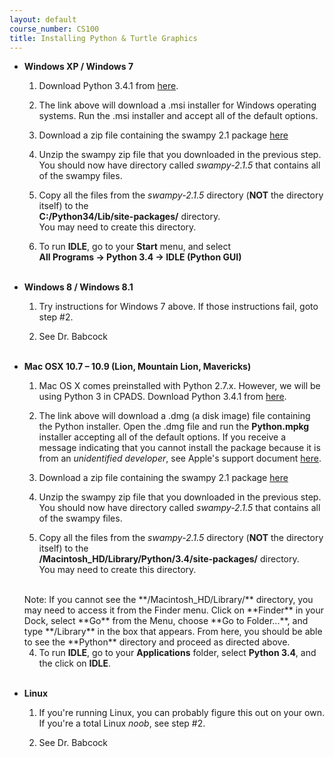 ```yaml
---
layout: default
course_number: CS100
title: Installing Python & Turtle Graphics
---
```


- **Windows XP / Windows 7**
  1. Download Python 3.4.1 from [here](https://www.python.org/ftp/python/3.4.1/python-3.4.1.msi).

  2. The link above will download a .msi installer for Windows operating systems.  Run the .msi installer and accept all of the default options.
  
  3. Download a zip file containing the swampy 2.1 package [here](http://www.greenteapress.com/thinkpython/swampy/swampy-2.1.5.python3.zip)
  
  4. Unzip the swampy zip file that you downloaded in the previous step.  You should now have directory called _swampy-2.1.5_ that contains all of the swampy files.

  5. Copy all the files from the _swampy-2.1.5_ directory (**NOT** the directory itself) to the <br>
  **C:/Python34/Lib/site-packages/** directory.<br>
  You may need to create this directory.<br>
  
  6. To run **IDLE**, go to your **Start** menu, and select <br>
  **All Programs &rarr; Python 3.4 &rarr; IDLE (Python GUI)**<br><br>


- **Windows 8 / Windows 8.1**
  1. Try instructions for Windows 7 above.  If those instructions fail, goto step #2.
  
  2. See Dr. Babcock <br><br>

- **Mac OSX 10.7 – 10.9 (Lion, Mountain Lion, Mavericks)**
  1. Mac OS X comes preinstalled with Python 2.7.x.  However, we will be using Python 3 in CPADS.  Download Python 3.4.1 from [here](https://www.python.org/ftp/python/3.4.1/python-3.4.1-macosx10.6.dmg).

  2. The link above will download a .dmg (a disk image) file containing the Python installer.  Open the .dmg file and run the **Python.mpkg** installer accepting all of the default options.  If you receive a message indicating that you cannot install the package because it is from an _unidentified developer_, see Apple's support document [here](http://support.apple.com/kb/HT5290?viewlocale=en_US&locale=en_US).
  
  3. Download a zip file containing the swampy 2.1 package [here](http://www.greenteapress.com/thinkpython/swampy/swampy-2.1.5.python3.zip)

  4. Unzip the swampy zip file that you downloaded in the previous step.  You should now have directory called _swampy-2.1.5_ that contains all of the swampy files.

  5. Copy all the files from the _swampy-2.1.5_ directory (**NOT** the directory itself) to the <br>
  **/Macintosh_HD/Library/Python/3.4/site-packages/** directory.<br>
  You may need to create this directory.<br>
  <br>
  Note: If you cannot see the **/Macintosh_HD/Library/** directory, you may need to access it from the Finder menu.  Click on **Finder** in your Dock, select **Go** from the Menu, choose **Go to Folder...**, and type **/Library** in the box that appears.  From here, you should be able to see the **Python** directory and proceed as directed above.
  
  4. To run **IDLE**, go to your **Applications** folder, select **Python 3.4**, and the click on **IDLE**.<br><br>

- **Linux**
  1. If you're running Linux, you can probably figure this out on your own.  If you're a total Linux _noob_, see step #2.
  
  2. See Dr. Babcock




<!-- vim:set wrap: ­-->
<!-- vim:set linebreak: -->
<!-- vim:set nolist: -->
